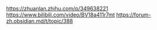 https://zhuanlan.zhihu.com/p/349638221
https://www.bilibili.com/video/BV18a411r7mt
https://forum-zh.obsidian.md/t/topic/388
